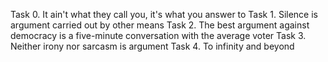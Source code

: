 Task 0. It ain't what they call you, it's what you answer to
Task 1. Silence is argument carried out by other means
Task 2. The best argument against democracy is a five-minute conversation with the average voter
Task 3. Neither irony nor sarcasm is argument 
Task 4. To infinity and beyond
